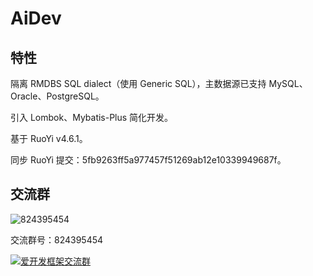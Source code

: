 # AiDev

## 特性

隔离 RMDBS SQL dialect（使用 Generic SQL），主数据源已支持 MySQL、Oracle、PostgreSQL。

引入 Lombok、Mybatis-Plus 简化开发。

基于 RuoYi v4.6.1。

同步 RuoYi 提交：5fb9263ff5a977457f51269ab12e10339949687f。

## 交流群

![824395454](https://gitee.com/foryli/PicBed/raw/master/images/AiDev/824395454.png) 

交流群号：824395454

<a target="_blank" href="https://qm.qq.com/cgi-bin/qm/qr?k=-TCwvZIDftQRmogqHl9KfFSqf9yDhzLn&jump_from=webapi"><img border="0" src="//pub.idqqimg.com/wpa/images/group.png" alt="爱开发框架交流群" title="爱开发框架交流群"></a> 

